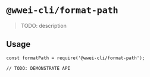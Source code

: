 # `@wwei-cli/format-path`

> TODO: description

## Usage

```
const formatPath = require('@wwei-cli/format-path');

// TODO: DEMONSTRATE API
```
